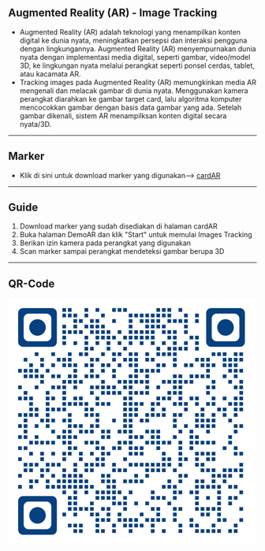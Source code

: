 **Augmented Reality (AR) - Image Tracking**
-----------------------------------------------------------------------
- Augmented Reality (AR) adalah teknologi yang menampilkan konten digital ke dunia nyata, meningkatkan persepsi dan interaksi pengguna dengan lingkungannya. Augmented Reality (AR) menyempurnakan dunia nyata dengan implementasi media digital, seperti gambar, video/model 3D, ke lingkungan nyata melalui perangkat seperti ponsel cerdas, tablet, atau kacamata AR.
- Tracking images pada Augmented Reality (AR) memungkinkan media AR mengenali dan melacak gambar di dunia nyata. Menggunakan kamera perangkat diarahkan ke gambar target card, lalu algoritma komputer mencocokkan gambar dengan basis data gambar yang ada. Setelah gambar dikenali, sistem AR menampilksan konten digital secara nyata/3D.
-------------------------------------------------------------------------
**Marker**
-----------------------------------------------------------------------
- Klik di sini untuk download marker yang digunakan--> [cardAR](assets/KartuFF.pdf)
-----------------------------------------------------------------------
**Guide**
--------------------------------------------------------------------
1. Download marker yang sudah disediakan di halaman cardAR
2. Buka halaman DemoAR dan klik "Start" untuk memulai Images Tracking
3. Berikan izin kamera pada perangkat yang digunakan
4. Scan marker sampai perangkat mendeteksi gambar berupa 3D
-------------------------------------------------------------------
**QR-Code**
----------------------------------------------------------------
![QR Code](qr_code.png) 

